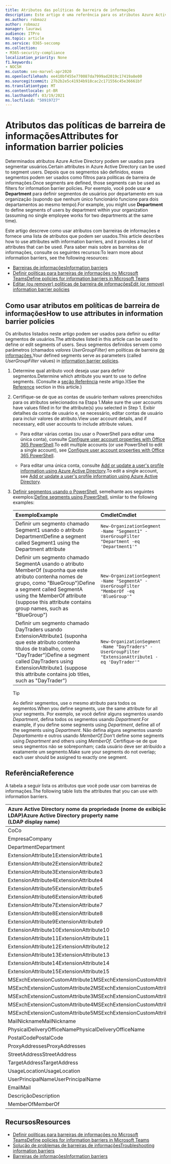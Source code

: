 ```yaml
---
title: Atributos das políticas de barreira de informações
description: Este artigo é uma referência para os atributos Azure Active Directory conta de usuário que você pode usar para definir segmentos de barreira de informações.
ms.author: robmazz
author: robmazz
manager: laurawi
audience: ITPro
ms.topic: article
ms.service: O365-seccomp
ms.collection:
- M365-security-compliance
localization_priority: None
f1.keywords:
- NOCSH
ms.custom: seo-marvel-apr2020
ms.openlocfilehash: ee410bf455e770087da7999ad2019c17419a8e00
ms.sourcegitcommit: 27b2b2e5c41934b918cac2c171556c45e36661bf
ms.translationtype: MT
ms.contentlocale: pt-BR
ms.lasthandoff: 03/19/2021
ms.locfileid: "50919727"
---
```

# <a name="attributes-for-information-barrier-policies"></a><span data-ttu-id="3cec2-103">Atributos das políticas de barreira de informações</span><span class="sxs-lookup"><span data-stu-id="3cec2-103">Attributes for information barrier policies</span></span>

<span data-ttu-id="3cec2-104">Determinados atributos Azure Active Directory podem ser usados para segmentar usuários.</span><span class="sxs-lookup"><span data-stu-id="3cec2-104">Certain attributes in Azure Active Directory can be used to segment users.</span></span> <span data-ttu-id="3cec2-105">Depois que os segmentos são definidos, esses segmentos podem ser usados como filtros para políticas de barreira de informações.</span><span class="sxs-lookup"><span data-stu-id="3cec2-105">Once segments are defined, those segments can be used as filters for information barrier policies.</span></span> <span data-ttu-id="3cec2-106">Por exemplo, você pode usar **o Department** para definir segmentos de usuários por departamento em sua organização (supondo que nenhum único funcionário funcione para dois departamentos ao mesmo tempo).</span><span class="sxs-lookup"><span data-stu-id="3cec2-106">For example, you might use **Department** to define segments of users by department within your organization (assuming no single employee works for two departments at the same time).</span></span>

<span data-ttu-id="3cec2-107">Este artigo descreve como usar atributos com barreiras de informações e fornece uma lista de atributos que podem ser usados.</span><span class="sxs-lookup"><span data-stu-id="3cec2-107">This article describes how to use attributes with information barriers, and it provides a list of attributes that can be used.</span></span> <span data-ttu-id="3cec2-108">Para saber mais sobre as barreiras de informações, consulte os seguintes recursos:</span><span class="sxs-lookup"><span data-stu-id="3cec2-108">To learn more about information barriers, see the following resources:</span></span>

- [<span data-ttu-id="3cec2-109">Barreiras de informações</span><span class="sxs-lookup"><span data-stu-id="3cec2-109">Information barriers</span></span>](information-barriers.md)
- [<span data-ttu-id="3cec2-110">Definir políticas para barreiras de informações no Microsoft Teams</span><span class="sxs-lookup"><span data-stu-id="3cec2-110">Define policies for information barriers in Microsoft Teams</span></span>](information-barriers-policies.md)
- [<span data-ttu-id="3cec2-111">Editar (ou remover) políticas de barreira de informações</span><span class="sxs-lookup"><span data-stu-id="3cec2-111">Edit (or remove) information barrier policies</span></span>](information-barriers-edit-segments-policies.md)

## <a name="how-to-use-attributes-in-information-barrier-policies"></a><span data-ttu-id="3cec2-112">Como usar atributos em políticas de barreira de informações</span><span class="sxs-lookup"><span data-stu-id="3cec2-112">How to use attributes in information barrier policies</span></span>

<span data-ttu-id="3cec2-113">Os atributos listados neste artigo podem ser usados para definir ou editar segmentos de usuários.</span><span class="sxs-lookup"><span data-stu-id="3cec2-113">The attributes listed in this article can be used to define or edit segments of users.</span></span> <span data-ttu-id="3cec2-114">Seus segmentos definidos servem como parâmetros (chamados *valores UserGroupFilter)* em políticas de barreira [de informações.](information-barriers-policies.md)</span><span class="sxs-lookup"><span data-stu-id="3cec2-114">Your defined segments serve as parameters (called *UserGroupFilter* values) in [information barrier policies](information-barriers-policies.md).</span></span>

1. <span data-ttu-id="3cec2-115">Determine qual atributo você deseja usar para definir segmentos.</span><span class="sxs-lookup"><span data-stu-id="3cec2-115">Determine which attribute you want to use to define segments.</span></span> <span data-ttu-id="3cec2-116">(Consulte a [seção Referência](#reference) neste artigo.)</span><span class="sxs-lookup"><span data-stu-id="3cec2-116">(See the [Reference](#reference) section in this article.)</span></span>

2. <span data-ttu-id="3cec2-117">Certifique-se de que as contas de usuário tenham valores preenchidos para os atributos selecionados na Etapa 1.</span><span class="sxs-lookup"><span data-stu-id="3cec2-117">Make sure the user accounts have values filled in for the attribute(s) you selected in Step 1.</span></span> <span data-ttu-id="3cec2-118">Exibir detalhes da conta de usuário e, se necessário, editar contas de usuário para incluir valores de atributo.</span><span class="sxs-lookup"><span data-stu-id="3cec2-118">View user account details, and if necessary, edit user accounts to include attribute values.</span></span> 

    - <span data-ttu-id="3cec2-119">Para editar várias contas (ou usar o PowerShell para editar uma única conta), consulte [Configure user account properties with Office 365 PowerShell](../enterprise/configure-user-account-properties-with-microsoft-365-powershell.md).</span><span class="sxs-lookup"><span data-stu-id="3cec2-119">To edit multiple accounts (or use PowerShell to edit a single account), see [Configure user account properties with Office 365 PowerShell](../enterprise/configure-user-account-properties-with-microsoft-365-powershell.md).</span></span>

    - <span data-ttu-id="3cec2-120">Para editar uma única conta, consulte [Add or update a user's profile information using Azure Active Directory](/azure/active-directory/fundamentals/active-directory-users-profile-azure-portal).</span><span class="sxs-lookup"><span data-stu-id="3cec2-120">To edit a single account, see [Add or update a user's profile information using Azure Active Directory](/azure/active-directory/fundamentals/active-directory-users-profile-azure-portal).</span></span>

3. <span data-ttu-id="3cec2-121">[Definir segmentos usando o PowerShell](information-barriers-policies.md#define-segments-using-powershell), semelhante aos seguintes exemplos:</span><span class="sxs-lookup"><span data-stu-id="3cec2-121">[Define segments using PowerShell](information-barriers-policies.md#define-segments-using-powershell), similar to the following examples:</span></span>

    |<span data-ttu-id="3cec2-122">**Exemplo**</span><span class="sxs-lookup"><span data-stu-id="3cec2-122">**Example**</span></span>|<span data-ttu-id="3cec2-123">**Cmdlet**</span><span class="sxs-lookup"><span data-stu-id="3cec2-123">**Cmdlet**</span></span>|
    |:----------|:---------|
    | <span data-ttu-id="3cec2-124">Definir um segmento chamado Segment1 usando o atributo Department</span><span class="sxs-lookup"><span data-stu-id="3cec2-124">Define a segment called Segment1 using the Department attribute</span></span> | `New-OrganizationSegment -Name "Segment1" -UserGroupFilter "Department -eq 'Department1'"` |
    | <span data-ttu-id="3cec2-125">Definir um segmento chamado SegmentA usando o atributo MemberOf (suponha que este atributo contenha nomes de grupo, como "BlueGroup")</span><span class="sxs-lookup"><span data-stu-id="3cec2-125">Define a segment called SegmentA using the MemberOf attribute (suppose this attribute contains group names, such as "BlueGroup")</span></span> | `New-OrganizationSegment -Name "SegmentA" -UserGroupFilter "MemberOf -eq 'BlueGroup'"` |
    | <span data-ttu-id="3cec2-126">Definir um segmento chamado DayTraders usando ExtensionAttribute1 (suponha que este atributo contenha títulos de trabalho, como "DayTrader")</span><span class="sxs-lookup"><span data-stu-id="3cec2-126">Define a segment called DayTraders using ExtensionAttribute1 (suppose this attribute contains job titles, such as "DayTrader")</span></span> | `New-OrganizationSegment -Name "DayTraders" -UserGroupFilter "ExtensionAttribute1 -eq 'DayTrader'"` |

    > [!TIP]
    > <span data-ttu-id="3cec2-127">Ao definir segmentos, use o mesmo atributo para todos os segmentos.</span><span class="sxs-lookup"><span data-stu-id="3cec2-127">When you define segments, use the same attribute for all your segments.</span></span> <span data-ttu-id="3cec2-128">Por exemplo, se você definir alguns segmentos usando *Department*, defina todos os segmentos usando *Department*.</span><span class="sxs-lookup"><span data-stu-id="3cec2-128">For example, if you define some segments using *Department*, define all of the segments using *Department*.</span></span> <span data-ttu-id="3cec2-129">Não defina alguns segmentos usando *Departamento* e outros usando *MemberOf*.</span><span class="sxs-lookup"><span data-stu-id="3cec2-129">Don't define some segments using *Department* and others using *MemberOf*.</span></span> <span data-ttu-id="3cec2-130">Certifique-se de que seus segmentos não se sobreponham; cada usuário deve ser atribuído a exatamente um segmento.</span><span class="sxs-lookup"><span data-stu-id="3cec2-130">Make sure your segments do not overlap; each user should be assigned to exactly one segment.</span></span>

## <a name="reference"></a><span data-ttu-id="3cec2-131">Referência</span><span class="sxs-lookup"><span data-stu-id="3cec2-131">Reference</span></span>

<span data-ttu-id="3cec2-132">A tabela a seguir lista os atributos que você pode usar com barreiras de informações.</span><span class="sxs-lookup"><span data-stu-id="3cec2-132">The following table lists the attributes that you can use with information barriers.</span></span>

|<span data-ttu-id="3cec2-133">**Azure Active Directory nome da propriedade (nome de exibição <br/> LDAP)**</span><span class="sxs-lookup"><span data-stu-id="3cec2-133">**Azure Active Directory property name<br/>(LDAP display name)**</span></span>|<span data-ttu-id="3cec2-134">**Exchange nome da propriedade**</span><span class="sxs-lookup"><span data-stu-id="3cec2-134">**Exchange property name**</span></span>|
|:---------------------------------------------------------------|:-------------------------|
| <span data-ttu-id="3cec2-135">Co</span><span class="sxs-lookup"><span data-stu-id="3cec2-135">Co</span></span> | <span data-ttu-id="3cec2-136">Co</span><span class="sxs-lookup"><span data-stu-id="3cec2-136">Co</span></span> |
| <span data-ttu-id="3cec2-137">Empresa</span><span class="sxs-lookup"><span data-stu-id="3cec2-137">Company</span></span> | <span data-ttu-id="3cec2-138">Empresa</span><span class="sxs-lookup"><span data-stu-id="3cec2-138">Company</span></span> |
| <span data-ttu-id="3cec2-139">Department</span><span class="sxs-lookup"><span data-stu-id="3cec2-139">Department</span></span> | <span data-ttu-id="3cec2-140">Department</span><span class="sxs-lookup"><span data-stu-id="3cec2-140">Department</span></span> |
| <span data-ttu-id="3cec2-141">ExtensionAttribute1</span><span class="sxs-lookup"><span data-stu-id="3cec2-141">ExtensionAttribute1</span></span> | <span data-ttu-id="3cec2-142">CustomAttribute1</span><span class="sxs-lookup"><span data-stu-id="3cec2-142">CustomAttribute1</span></span> |
| <span data-ttu-id="3cec2-143">ExtensionAttribute2</span><span class="sxs-lookup"><span data-stu-id="3cec2-143">ExtensionAttribute2</span></span> | <span data-ttu-id="3cec2-144">CustomAttribute2</span><span class="sxs-lookup"><span data-stu-id="3cec2-144">CustomAttribute2</span></span> |
| <span data-ttu-id="3cec2-145">ExtensionAttribute3</span><span class="sxs-lookup"><span data-stu-id="3cec2-145">ExtensionAttribute3</span></span> | <span data-ttu-id="3cec2-146">CustomAttribute3</span><span class="sxs-lookup"><span data-stu-id="3cec2-146">CustomAttribute3</span></span> |
| <span data-ttu-id="3cec2-147">ExtensionAttribute4</span><span class="sxs-lookup"><span data-stu-id="3cec2-147">ExtensionAttribute4</span></span> | <span data-ttu-id="3cec2-148">CustomAttribute4</span><span class="sxs-lookup"><span data-stu-id="3cec2-148">CustomAttribute4</span></span> |
| <span data-ttu-id="3cec2-149">ExtensionAttribute5</span><span class="sxs-lookup"><span data-stu-id="3cec2-149">ExtensionAttribute5</span></span> | <span data-ttu-id="3cec2-150">CustomAttribute5</span><span class="sxs-lookup"><span data-stu-id="3cec2-150">CustomAttribute5</span></span> |
| <span data-ttu-id="3cec2-151">ExtensionAttribute6</span><span class="sxs-lookup"><span data-stu-id="3cec2-151">ExtensionAttribute6</span></span> | <span data-ttu-id="3cec2-152">CustomAttribute6</span><span class="sxs-lookup"><span data-stu-id="3cec2-152">CustomAttribute6</span></span> |
| <span data-ttu-id="3cec2-153">ExtensionAttribute7</span><span class="sxs-lookup"><span data-stu-id="3cec2-153">ExtensionAttribute7</span></span> | <span data-ttu-id="3cec2-154">CustomAttribute7</span><span class="sxs-lookup"><span data-stu-id="3cec2-154">CustomAttribute7</span></span> |
| <span data-ttu-id="3cec2-155">ExtensionAttribute8</span><span class="sxs-lookup"><span data-stu-id="3cec2-155">ExtensionAttribute8</span></span> | <span data-ttu-id="3cec2-156">CustomAttribute8</span><span class="sxs-lookup"><span data-stu-id="3cec2-156">CustomAttribute8</span></span> |
| <span data-ttu-id="3cec2-157">ExtensionAttribute9</span><span class="sxs-lookup"><span data-stu-id="3cec2-157">ExtensionAttribute9</span></span> | <span data-ttu-id="3cec2-158">CustomAttribute9</span><span class="sxs-lookup"><span data-stu-id="3cec2-158">CustomAttribute9</span></span> |
| <span data-ttu-id="3cec2-159">ExtensionAttribute10</span><span class="sxs-lookup"><span data-stu-id="3cec2-159">ExtensionAttribute10</span></span> | <span data-ttu-id="3cec2-160">CustomAttribute10</span><span class="sxs-lookup"><span data-stu-id="3cec2-160">CustomAttribute10</span></span> |
| <span data-ttu-id="3cec2-161">ExtensionAttribute11</span><span class="sxs-lookup"><span data-stu-id="3cec2-161">ExtensionAttribute11</span></span> | <span data-ttu-id="3cec2-162">CustomAttribute11</span><span class="sxs-lookup"><span data-stu-id="3cec2-162">CustomAttribute11</span></span> |
| <span data-ttu-id="3cec2-163">ExtensionAttribute12</span><span class="sxs-lookup"><span data-stu-id="3cec2-163">ExtensionAttribute12</span></span> | <span data-ttu-id="3cec2-164">CustomAttribute12</span><span class="sxs-lookup"><span data-stu-id="3cec2-164">CustomAttribute12</span></span> |
| <span data-ttu-id="3cec2-165">ExtensionAttribute13</span><span class="sxs-lookup"><span data-stu-id="3cec2-165">ExtensionAttribute13</span></span> | <span data-ttu-id="3cec2-166">CustomAttribute13</span><span class="sxs-lookup"><span data-stu-id="3cec2-166">CustomAttribute13</span></span> |
| <span data-ttu-id="3cec2-167">ExtensionAttribute14</span><span class="sxs-lookup"><span data-stu-id="3cec2-167">ExtensionAttribute14</span></span> | <span data-ttu-id="3cec2-168">CustomAttribute14</span><span class="sxs-lookup"><span data-stu-id="3cec2-168">CustomAttribute14</span></span> |
| <span data-ttu-id="3cec2-169">ExtensionAttribute15</span><span class="sxs-lookup"><span data-stu-id="3cec2-169">ExtensionAttribute15</span></span> | <span data-ttu-id="3cec2-170">CustomAttribute15</span><span class="sxs-lookup"><span data-stu-id="3cec2-170">CustomAttribute15</span></span> |
| <span data-ttu-id="3cec2-171">MSExchExtensionCustomAttribute1</span><span class="sxs-lookup"><span data-stu-id="3cec2-171">MSExchExtensionCustomAttribute1</span></span> | <span data-ttu-id="3cec2-172">ExtensionCustomAttribute1</span><span class="sxs-lookup"><span data-stu-id="3cec2-172">ExtensionCustomAttribute1</span></span> |
| <span data-ttu-id="3cec2-173">MSExchExtensionCustomAttribute2</span><span class="sxs-lookup"><span data-stu-id="3cec2-173">MSExchExtensionCustomAttribute2</span></span> | <span data-ttu-id="3cec2-174">ExtensionCustomAttribute2</span><span class="sxs-lookup"><span data-stu-id="3cec2-174">ExtensionCustomAttribute2</span></span> |
| <span data-ttu-id="3cec2-175">MSExchExtensionCustomAttribute3</span><span class="sxs-lookup"><span data-stu-id="3cec2-175">MSExchExtensionCustomAttribute3</span></span> | <span data-ttu-id="3cec2-176">ExtensionCustomAttribute3</span><span class="sxs-lookup"><span data-stu-id="3cec2-176">ExtensionCustomAttribute3</span></span> |
| <span data-ttu-id="3cec2-177">MSExchExtensionCustomAttribute4</span><span class="sxs-lookup"><span data-stu-id="3cec2-177">MSExchExtensionCustomAttribute4</span></span> | <span data-ttu-id="3cec2-178">ExtensionCustomAttribute4</span><span class="sxs-lookup"><span data-stu-id="3cec2-178">ExtensionCustomAttribute4</span></span> |
| <span data-ttu-id="3cec2-179">MSExchExtensionCustomAttribute5</span><span class="sxs-lookup"><span data-stu-id="3cec2-179">MSExchExtensionCustomAttribute5</span></span> | <span data-ttu-id="3cec2-180">ExtensionCustomAttribute5</span><span class="sxs-lookup"><span data-stu-id="3cec2-180">ExtensionCustomAttribute5</span></span> |
| <span data-ttu-id="3cec2-181">MailNickname</span><span class="sxs-lookup"><span data-stu-id="3cec2-181">MailNickname</span></span> | <span data-ttu-id="3cec2-182">Alias</span><span class="sxs-lookup"><span data-stu-id="3cec2-182">Alias</span></span> |
| <span data-ttu-id="3cec2-183">PhysicalDeliveryOfficeName</span><span class="sxs-lookup"><span data-stu-id="3cec2-183">PhysicalDeliveryOfficeName</span></span> | <span data-ttu-id="3cec2-184">Office</span><span class="sxs-lookup"><span data-stu-id="3cec2-184">Office</span></span> |
| <span data-ttu-id="3cec2-185">PostalCode</span><span class="sxs-lookup"><span data-stu-id="3cec2-185">PostalCode</span></span> | <span data-ttu-id="3cec2-186">PostalCode</span><span class="sxs-lookup"><span data-stu-id="3cec2-186">PostalCode</span></span> |
| <span data-ttu-id="3cec2-187">ProxyAddresses</span><span class="sxs-lookup"><span data-stu-id="3cec2-187">ProxyAddresses</span></span> | <span data-ttu-id="3cec2-188">EndereçosEmail</span><span class="sxs-lookup"><span data-stu-id="3cec2-188">EmailAddresses</span></span> |
| <span data-ttu-id="3cec2-189">StreetAddress</span><span class="sxs-lookup"><span data-stu-id="3cec2-189">StreetAddress</span></span> | <span data-ttu-id="3cec2-190">StreetAddress</span><span class="sxs-lookup"><span data-stu-id="3cec2-190">StreetAddress</span></span> |
| <span data-ttu-id="3cec2-191">TargetAddress</span><span class="sxs-lookup"><span data-stu-id="3cec2-191">TargetAddress</span></span> | <span data-ttu-id="3cec2-192">ExternalEmailAddress</span><span class="sxs-lookup"><span data-stu-id="3cec2-192">ExternalEmailAddress</span></span> |
| <span data-ttu-id="3cec2-193">UsageLocation</span><span class="sxs-lookup"><span data-stu-id="3cec2-193">UsageLocation</span></span> | <span data-ttu-id="3cec2-194">UsageLocation</span><span class="sxs-lookup"><span data-stu-id="3cec2-194">UsageLocation</span></span> |
| <span data-ttu-id="3cec2-195">UserPrincipalName</span><span class="sxs-lookup"><span data-stu-id="3cec2-195">UserPrincipalName</span></span> | <span data-ttu-id="3cec2-196">UserPrincipalName</span><span class="sxs-lookup"><span data-stu-id="3cec2-196">UserPrincipalName</span></span> |
| <span data-ttu-id="3cec2-197">Email</span><span class="sxs-lookup"><span data-stu-id="3cec2-197">Mail</span></span> | <span data-ttu-id="3cec2-198">WindowsEmailAddress</span><span class="sxs-lookup"><span data-stu-id="3cec2-198">WindowsEmailAddress</span></span> |
| <span data-ttu-id="3cec2-199">Descrição</span><span class="sxs-lookup"><span data-stu-id="3cec2-199">Description</span></span> | <span data-ttu-id="3cec2-200">Descrição</span><span class="sxs-lookup"><span data-stu-id="3cec2-200">Description</span></span> |
| <span data-ttu-id="3cec2-201">MemberOf</span><span class="sxs-lookup"><span data-stu-id="3cec2-201">MemberOf</span></span> | <span data-ttu-id="3cec2-202">MemberOfGroup</span><span class="sxs-lookup"><span data-stu-id="3cec2-202">MemberOfGroup</span></span> |

## <a name="resources"></a><span data-ttu-id="3cec2-203">Recursos</span><span class="sxs-lookup"><span data-stu-id="3cec2-203">Resources</span></span>

- [<span data-ttu-id="3cec2-204">Definir políticas para barreiras de informações no Microsoft Teams</span><span class="sxs-lookup"><span data-stu-id="3cec2-204">Define policies for information barriers in Microsoft Teams</span></span>](information-barriers-policies.md)
- [<span data-ttu-id="3cec2-205">Solução de problemas de barreiras de informações</span><span class="sxs-lookup"><span data-stu-id="3cec2-205">Troubleshooting information barriers</span></span>](information-barriers-troubleshooting.md)
- [<span data-ttu-id="3cec2-206">Barreiras de informações</span><span class="sxs-lookup"><span data-stu-id="3cec2-206">Information barriers</span></span>](information-barriers.md)